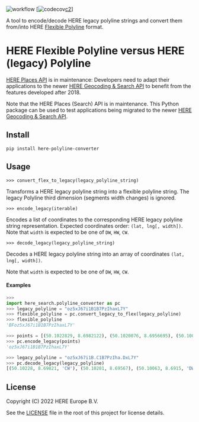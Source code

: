 ![workflow][b]
[![codecov][c1][c2]]

A tool to encode/decode HERE legacy polyline strings and convert them from/into HERE [Flexible Polyline][1] format.

# HERE Flexible Polyline versus HERE (legacy) Polyline

[HERE Places API][2] is in maintenance: Developers need to adapt their applications to the newer 
[HERE Geocoding & Search API][3] to benefit from the features developed after 2018. 

Note that the HERE Places (Search) API is in maintenance. This Python package can be used to test applications being migrated to 
the newer [HERE Geocoding & Search API](https://developer.here.com/documentation/geocoding-search-api/dev_guide/index.html).


## Install

```shell
pip install here-polyline-converter
```

## Usage


```
>>> convert_flex_to_legacy(legacy_polyline_string)
```

Transforms a HERE legacy polyline string into a flexible polyline string. The legacy Polyline third dimension (segments width changes) is ignored.

```
>>> encode_legacy(iterable)
```

Encodes a list of coordinates to the corresponding HERE legacy polyline string representation. 
Expected coordinates order: `(lat, lng[, width])`. Note that `width` is expected to be one of `DW`, `HW`, `CW`.


```
>>> decode_legacy(legacy_polyline_string)
```

Decodes a HERE legacy polyline string into an array of coordinates `(lat, lng[, width])`.


Note that `width` is expected to be one of `DW`, `HW`, `CW`.

#### Examples

```python
>>>
import here_search.polyline_converter as pc
>>> legacy_polyline = "oz5xJ67i1B1B7PzIhaxL7Y"
>>> flexible_polyline = pc.convert_legacy_to_flex(legacy_polyline)
>>> flexible_polyline
'BFoz5xJ67i1B1B7PzIhaxL7Y'

>>> points = [(50.1022829, 8.6982122), (50.1020076, 8.6956695), (50.1006313, 8.6914960), (50.0987800, 8.6875156)]
>>> pc.encode_legacy(points)
'oz5xJ67i1B1B7PzIhaxL7Y'

>>> legacy_polyline = "oz5xJ67i1B.C1B7PzIha.DxL7Y"
>>> pc.decode_legacy(legacy_polyline)
[(50.10228, 8.69821, 'CW'), (50.10201, 8.69567), (50.10063, 8.6915, 'DW'), (50.09878, 8.68752)]
```

## License

Copyright (C) 2022 HERE Europe B.V.

See the [LICENSE](./LICENSE) file in the root of this project for license details.

[1]: https://github.com/heremaps/flexible-polyline
[2]: https://developer.here.com/documentation/places/dev_guide/topics/guide.html
[3]: https://developer.here.com/documentation/geocoding-search-api/dev_guide/index.html
[4]: https://developer.here.com/documentation/places/dev_guide/topics/location-contexts.html#location-contexts__here-polyline-encoding
[5]: https://developer.here.com/documentation/routing-api
[b]: https://github.com/decitre/python-flexpolyline-pbapi/actions/workflows/test.yml/badge.svg
[c1]: https://codecov.io/gh/heremaps/python-flexpolyline-pbapi/branch/main/graph/badge.svg?token=9LPI9T7BMN
[c2]: https://codecov.io/gh/heremaps/python-flexpolyline-pbapi